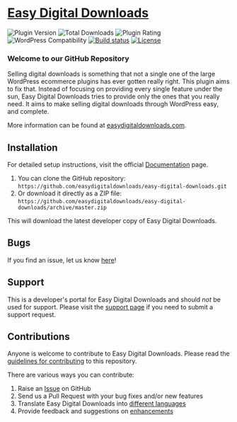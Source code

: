 # [Easy Digital Downloads](https://easydigitaldownloads.com) #

![Plugin Version](https://img.shields.io/wordpress/plugin/v/easy-digital-downloads.svg?maxAge=172800) ![Total Downloads](https://img.shields.io/wordpress/plugin/dt/easy-digital-downloads.svg?maxAge=172800) ![Plugin Rating](https://img.shields.io/wordpress/plugin/r/easy-digital-downloads.svg?maxAge=172800) ![WordPress Compatibility](https://img.shields.io/wordpress/v/easy-digital-downloads.svg?maxAge=172800) [![Build status](https://badge.buildkite.com/e318e1649f3a28f4029272231b926126d5664837d575cd507a.svg?branch=main)](https://buildkite.com/sandhills-development-llc/easy-digital-downloads?branch=main) [![License](https://img.shields.io/badge/license-GPL--2.0%2B-red.svg)](https://github.com/easydigitaldownloads/easy-digital-downloads/blob/master/license.txt)

### Welcome to our GitHub Repository

Selling digital downloads is something that not a single one of the large WordPress ecommerce plugins has ever gotten really right. This plugin aims to fix that. Instead of focusing on providing every single feature under the sun, Easy Digital Downloads tries to provide only the ones that you really need. It aims to make selling digital downloads through WordPress easy, and complete.

More information can be found at [easydigitaldownloads.com](https://easydigitaldownloads.com/).

## Installation ##

For detailed setup instructions, visit the official [Documentation](https://easydigitaldownloads.com/documentation/) page.

1. You can clone the GitHub repository: `https://github.com/easydigitaldownloads/easy-digital-downloads.git`
2. Or download it directly as a ZIP file: `https://github.com/easydigitaldownloads/easy-digital-downloads/archive/master.zip`

This will download the latest developer copy of Easy Digital Downloads.

## Bugs ##
If you find an issue, let us know [here](https://github.com/easydigitaldownloads/easy-digital-downloads/issues?state=open)!

## Support ##
This is a developer's portal for Easy Digital Downloads and should _not_ be used for support. Please visit the [support page](https://easydigitaldownloads.com/support) if you need to submit a support request.

## Contributions ##
Anyone is welcome to contribute to Easy Digital Downloads. Please read the [guidelines for contributing](https://github.com/easydigitaldownloads/easy-digital-downloads/blob/master/CONTRIBUTING.md) to this repository.

There are various ways you can contribute:

1. Raise an [Issue](https://github.com/easydigitaldownloads/easy-digital-downloads/issues) on GitHub
2. Send us a Pull Request with your bug fixes and/or new features
3. Translate Easy Digital Downloads into [different languages](http://docs.easydigitaldownloads.com/article/1023-translating-easy-digital-downloads)
4. Provide feedback and suggestions on [enhancements](https://github.com/easydigitaldownloads/easy-digital-downloads/issues?direction=desc&labels=Enhancement&page=1&sort=created&state=open)
